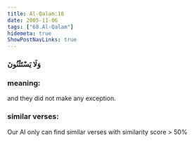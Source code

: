 ```yaml
---
title: Al-Qalam:18
date: 2005-11-06
tags: ["68.Al-Qalam"]
hidemeta: true 
ShowPostNavLinks: true 
---
```

### وَلَا يَسْتَثْنُونَ
### meaning: 
and they did not make any exception.
### similar verses: 

Our AI only can find similar verses with similarity score > 50% 




